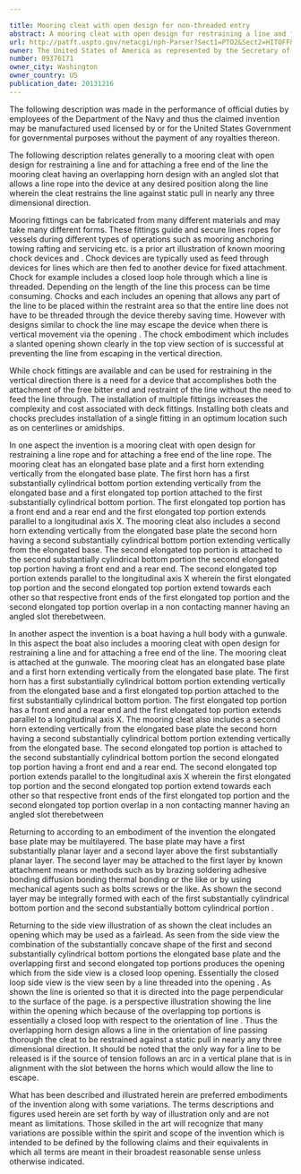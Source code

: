 ```yaml
---

title: Mooring cleat with open design for non-threaded entry
abstract: A mooring cleat with open design for restraining a line and for attaching a free end of the line, the mooring cleat having an overlapping horn design with an angled slot that allows a line/rope into the device at any desired position along the line, wherein the cleat restrains the line against static pull in nearly any three-dimensional direction.
url: http://patft.uspto.gov/netacgi/nph-Parser?Sect1=PTO2&Sect2=HITOFF&p=1&u=%2Fnetahtml%2FPTO%2Fsearch-adv.htm&r=1&f=G&l=50&d=PALL&S1=09376171&OS=09376171&RS=09376171
owner: The United States of America as represented by the Secretary of the Navy
number: 09376171
owner_city: Washington
owner_country: US
publication_date: 20131216
---
```

The following description was made in the performance of official duties by employees of the Department of the Navy and thus the claimed invention may be manufactured used licensed by or for the United States Government for governmental purposes without the payment of any royalties thereon.

The following description relates generally to a mooring cleat with open design for restraining a line and for attaching a free end of the line the mooring cleat having an overlapping horn design with an angled slot that allows a line rope into the device at any desired position along the line wherein the cleat restrains the line against static pull in nearly any three dimensional direction.

Mooring fittings can be fabricated from many different materials and may take many different forms. These fittings guide and secure lines ropes for vessels during different types of operations such as mooring anchoring towing rafting and servicing etc. is a prior art illustration of known mooring chock devices and . Chock devices are typically used as feed through devices for lines which are then fed to another device for fixed attachment. Chock for example includes a closed loop hole through which a line is threaded. Depending on the length of the line this process can be time consuming. Chocks and each includes an opening that allows any part of the line to be placed within the restraint area so that the entire line does not have to be threaded through the device thereby saving time. However with designs similar to chock the line may escape the device when there is vertical movement via the opening . The chock embodiment which includes a slanted opening shown clearly in the top view section of is successful at preventing the line from escaping in the vertical direction.

While chock fittings are available and can be used for restraining in the vertical direction there is a need for a device that accomplishes both the attachment of the free bitter end and restraint of the line without the need to feed the line through. The installation of multiple fittings increases the complexity and cost associated with deck fittings. Installing both cleats and chocks precludes installation of a single fitting in an optimum location such as on centerlines or amidships.

In one aspect the invention is a mooring cleat with open design for restraining a line rope and for attaching a free end of the line rope. The mooring cleat has an elongated base plate and a first horn extending vertically from the elongated base plate. The first horn has a first substantially cylindrical bottom portion extending vertically from the elongated base and a first elongated top portion attached to the first substantially cylindrical bottom portion. The first elongated top portion has a front end and a rear end and the first elongated top portion extends parallel to a longitudinal axis X. The mooring cleat also includes a second horn extending vertically from the elongated base plate the second horn having a second substantially cylindrical bottom portion extending vertically from the elongated base. The second elongated top portion is attached to the second substantially cylindrical bottom portion the second elongated top portion having a front end and a rear end. The second elongated top portion extends parallel to the longitudinal axis X wherein the first elongated top portion and the second elongated top portion extend towards each other so that respective front ends of the first elongated top portion and the second elongated top portion overlap in a non contacting manner having an angled slot therebetween.

In another aspect the invention is a boat having a hull body with a gunwale. In this aspect the boat also includes a mooring cleat with open design for restraining a line and for attaching a free end of the line. The mooring cleat is attached at the gunwale. The mooring cleat has an elongated base plate and a first horn extending vertically from the elongated base plate. The first horn has a first substantially cylindrical bottom portion extending vertically from the elongated base and a first elongated top portion attached to the first substantially cylindrical bottom portion. The first elongated top portion has a front end and a rear end and the first elongated top portion extends parallel to a longitudinal axis X. The mooring cleat also includes a second horn extending vertically from the elongated base plate the second horn having a second substantially cylindrical bottom portion extending vertically from the elongated base. The second elongated top portion is attached to the second substantially cylindrical bottom portion the second elongated top portion having a front end and a rear end. The second elongated top portion extends parallel to the longitudinal axis X wherein the first elongated top portion and the second elongated top portion extend towards each other so that respective front ends of the first elongated top portion and the second elongated top portion overlap in a non contacting manner having an angled slot therebetween

Returning to according to an embodiment of the invention the elongated base plate may be multilayered. The base plate may have a first substantially planar layer and a second layer above the first substantially planar layer. The second layer may be attached to the first layer by known attachment means or methods such as by brazing soldering adhesive bonding diffusion bonding thermal bonding or the like or by using mechanical agents such as bolts screws or the like. As shown the second layer may be integrally formed with each of the first substantially cylindrical bottom portion and the second substantially bottom cylindrical portion .

Returning to the side view illustration of as shown the cleat includes an opening which may be used as a fairlead. As seen from the side view the combination of the substantially concave shape of the first and second substantially cylindrical bottom portions the elongated base plate and the overlapping first and second elongated top portions produces the opening which from the side view is a closed loop opening. Essentially the closed loop side view is the view seen by a line threaded into the opening . As shown the line is oriented so that it is directed into the page perpendicular to the surface of the page. is a perspective illustration showing the line within the opening which because of the overlapping top portions is essentially a closed loop with respect to the orientation of line . Thus the overlapping horn design allows a line in the orientation of line passing thorough the cleat to be restrained against a static pull in nearly any three dimensional direction. It should be noted that the only way for a line to be released is if the source of tension follows an arc in a vertical plane that is in alignment with the slot between the horns which would allow the line to escape.

What has been described and illustrated herein are preferred embodiments of the invention along with some variations. The terms descriptions and figures used herein are set forth by way of illustration only and are not meant as limitations. Those skilled in the art will recognize that many variations are possible within the spirit and scope of the invention which is intended to be defined by the following claims and their equivalents in which all terms are meant in their broadest reasonable sense unless otherwise indicated.

